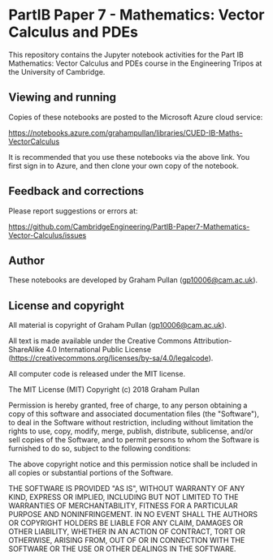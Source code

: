 # PartIB Paper 7 - Mathematics: Vector Calculus and PDEs

This repository contains the Jupyter notebook activities for the Part IB Mathematics: Vector Calculus and PDEs course in the Engineering Tripos at the University of Cambridge.

## Viewing and running

Copies of these notebooks are posted to the Microsoft Azure cloud service:

https://notebooks.azure.com/grahampullan/libraries/CUED-IB-Maths-VectorCalculus

It is recommended that you use these notebooks via the above link. You first sign in to Azure, and then clone your own copy of the notebook.

## Feedback and corrections

Please report suggestions or errors at:

https://github.com/CambridgeEngineering/PartIB-Paper7-Mathematics-Vector-Calculus/issues

## Author

These notebooks are developed by Graham Pullan (gp10006@cam.ac.uk).

## License and copyright

All material is copyright of Graham Pullan (gp10006@cam.ac.uk).

All text is made available under the Creative Commons Attribution-ShareAlike 4.0 International Public License (https://creativecommons.org/licenses/by-sa/4.0/legalcode).

All computer code is released under the MIT license.

The MIT License (MIT) Copyright (c) 2018 Graham Pullan

Permission is hereby granted, free of charge, to any person obtaining a copy of this software and associated documentation files (the "Software"), to deal in the Software without restriction, including without limitation the rights to use, copy, modify, merge, publish, distribute, sublicense, and/or sell copies of the Software, and to permit persons to whom the Software is furnished to do so, subject to the following conditions:

The above copyright notice and this permission notice shall be included in all copies or substantial portions of the Software.

THE SOFTWARE IS PROVIDED "AS IS", WITHOUT WARRANTY OF ANY KIND, EXPRESS OR IMPLIED, INCLUDING BUT NOT LIMITED TO THE WARRANTIES OF MERCHANTABILITY, FITNESS FOR A PARTICULAR PURPOSE AND NONINFRINGEMENT. IN NO EVENT SHALL THE AUTHORS OR COPYRIGHT HOLDERS BE LIABLE FOR ANY CLAIM, DAMAGES OR OTHER LIABILITY, WHETHER IN AN ACTION OF CONTRACT, TORT OR OTHERWISE, ARISING FROM, OUT OF OR IN CONNECTION WITH THE SOFTWARE OR THE USE OR OTHER DEALINGS IN THE SOFTWARE.